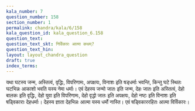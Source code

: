 ```yaml
---
kala_number: 7
question_number: 158
section_number: 1
permalink: chandra/kala/6/158
kala_question_id: kala_question_6.158
question_text: 
question_text_skt: निर्विकारः आत्मा कथम्?
question_text_hin: 
layout: layout_chandra_question
draft: true
index_terms:
---
```


<!-- skt-start -->
यथा घटस्य जन्म, अस्तित्वं, वृद्धिः, विपरिणामः, अपक्षयः, विनाशः इति षड्धर्माः भवन्ति, किन्तु घटे स्थितः घटभिन्नः आकाशो भवति यस्य नेमा धर्माः। 
एवं देहस्य जन्मो जातः इति जन्म, देहः जातः इति अस्तित्वं, देहो बालकः इति वृद्धिः, देहो युवा इति विपरिणामः, देहो वृद्धो जातः इति अपक्षयः, देहो नष्टः इति विनाशः इति षड्विकाराः देहधर्माः। देहस्य ज्ञाता देहभिन्नः आत्मा यस्य धर्मो नास्ति। 
एवं षड्विकाररहितः आत्मा विर्विकारः।
<!-- skt-end -->

<!-- eng-start -->
<!-- eng-end -->

